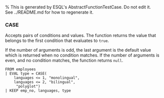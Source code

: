 % This is generated by ESQL's AbstractFunctionTestCase. Do not edit it. See ../README.md for how to regenerate it.

### CASE
Accepts pairs of conditions and values. The function returns the value that
belongs to the first condition that evaluates to `true`.

If the number of arguments is odd, the last argument is the default value which
is returned when no condition matches. If the number of arguments is even, and
no condition matches, the function returns `null`.

```esql
FROM employees
| EVAL type = CASE(
    languages <= 1, "monolingual",
    languages <= 2, "bilingual",
     "polyglot")
| KEEP emp_no, languages, type
```
